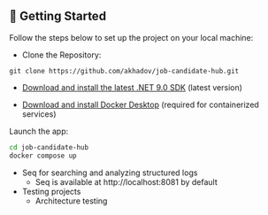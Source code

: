 ## 🚀 Getting Started

Follow the steps below to set up the project on your local machine:

- Clone the Repository:
```
git clone https://github.com/akhadov/job-candidate-hub.git
```
- [Download and install the latest .NET 9.0 SDK](https://dotnet.microsoft.com/download/dotnet/9.0) (latest version)

- [Download and install Docker Desktop](https://www.docker.com/products/docker-desktop) (required for containerized services)


Launch the app:
```bash
cd job-candidate-hub
docker compose up
```
- Seq for searching and analyzing structured logs
  - Seq is available at http://localhost:8081 by default
- Testing projects
  - Architecture testing
